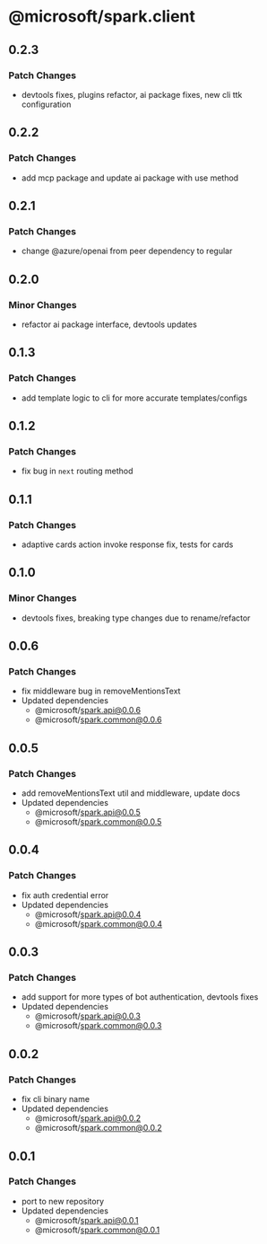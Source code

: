 # @microsoft/spark.client

## 0.2.3

### Patch Changes

- devtools fixes, plugins refactor, ai package fixes, new cli ttk configuration

## 0.2.2

### Patch Changes

- add mcp package and update ai package with use method

## 0.2.1

### Patch Changes

- change @azure/openai from peer dependency to regular

## 0.2.0

### Minor Changes

- refactor ai package interface, devtools updates

## 0.1.3

### Patch Changes

- add template logic to cli for more accurate templates/configs

## 0.1.2

### Patch Changes

- fix bug in `next` routing method

## 0.1.1

### Patch Changes

- adaptive cards action invoke response fix, tests for cards

## 0.1.0

### Minor Changes

- devtools fixes, breaking type changes due to rename/refactor

## 0.0.6

### Patch Changes

- fix middleware bug in removeMentionsText
- Updated dependencies
    - @microsoft/spark.api@0.0.6
    - @microsoft/spark.common@0.0.6

## 0.0.5

### Patch Changes

- add removeMentionsText util and middleware, update docs
- Updated dependencies
    - @microsoft/spark.api@0.0.5
    - @microsoft/spark.common@0.0.5

## 0.0.4

### Patch Changes

- fix auth credential error
- Updated dependencies
    - @microsoft/spark.api@0.0.4
    - @microsoft/spark.common@0.0.4

## 0.0.3

### Patch Changes

- add support for more types of bot authentication, devtools fixes
- Updated dependencies
    - @microsoft/spark.api@0.0.3
    - @microsoft/spark.common@0.0.3

## 0.0.2

### Patch Changes

- fix cli binary name
- Updated dependencies
    - @microsoft/spark.api@0.0.2
    - @microsoft/spark.common@0.0.2

## 0.0.1

### Patch Changes

- port to new repository
- Updated dependencies
    - @microsoft/spark.api@0.0.1
    - @microsoft/spark.common@0.0.1
